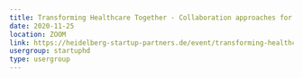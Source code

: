 ```yaml
---
title: Transforming Healthcare Together - Collaboration approaches for startups and corporates - Matthias Zach - Roche Diagnostics GmbH
date: 2020-11-25
location: ZOOM
link: https://heidelberg-startup-partners.de/event/transforming-healthcare-together-collaboration-approaches-for-startups-and-corporates-matthias-zach-roche-diagnostics-gmbh/
usergroup: startuphd
type: usergroup
---
```

